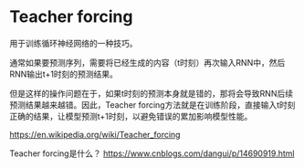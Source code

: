 # Teacher forcing

用于训练循环神经网络的一种技巧。

通常如果要预测序列，需要将已经生成的内容（t时刻）再次输入RNN中，然后RNN输出t+1时刻的预测结果。

但是这样的操作问题在于，如果t时刻的预测本身就是错的，那将会导致RNN后续预测结果越来越错。因此，Teacher forcing方法就是在训练阶段，直接输入t时刻正确的结果，让模型预测t+1时刻，以避免错误的累加影响模型性能。

https://en.wikipedia.org/wiki/Teacher_forcing

Teacher forcing是什么？
https://www.cnblogs.com/dangui/p/14690919.html